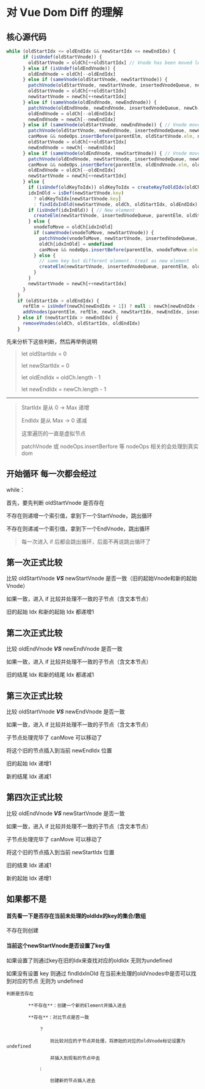# 对 Vue Dom Diff 的理解

## 核心源代码
```javascript
while (oldStartIdx <= oldEndIdx && newStartIdx <= newEndIdx) {
      if (isUndef(oldStartVnode)) {
        oldStartVnode = oldCh[++oldStartIdx] // Vnode has been moved left
      } else if (isUndef(oldEndVnode)) {
        oldEndVnode = oldCh[--oldEndIdx]
      } else if (sameVnode(oldStartVnode, newStartVnode)) {
        patchVnode(oldStartVnode, newStartVnode, insertedVnodeQueue, newCh, newStartIdx)
        oldStartVnode = oldCh[++oldStartIdx]
        newStartVnode = newCh[++newStartIdx]
      } else if (sameVnode(oldEndVnode, newEndVnode)) {
        patchVnode(oldEndVnode, newEndVnode, insertedVnodeQueue, newCh, newEndIdx)
        oldEndVnode = oldCh[--oldEndIdx]
        newEndVnode = newCh[--newEndIdx]
      } else if (sameVnode(oldStartVnode, newEndVnode)) { // Vnode moved right
        patchVnode(oldStartVnode, newEndVnode, insertedVnodeQueue, newCh, newEndIdx)
        canMove && nodeOps.insertBefore(parentElm, oldStartVnode.elm, nodeOps.nextSibling(oldEndVnode.elm))
        oldStartVnode = oldCh[++oldStartIdx]
        newEndVnode = newCh[--newEndIdx]
      } else if (sameVnode(oldEndVnode, newStartVnode)) { // Vnode moved left
        patchVnode(oldEndVnode, newStartVnode, insertedVnodeQueue, newCh, newStartIdx)
        canMove && nodeOps.insertBefore(parentElm, oldEndVnode.elm, oldStartVnode.elm)
        oldEndVnode = oldCh[--oldEndIdx]
        newStartVnode = newCh[++newStartIdx]
      } else {
        if (isUndef(oldKeyToIdx)) oldKeyToIdx = createKeyToOldIdx(oldCh, oldStartIdx, oldEndIdx)
        idxInOld = isDef(newStartVnode.key)
          ? oldKeyToIdx[newStartVnode.key]
          : findIdxInOld(newStartVnode, oldCh, oldStartIdx, oldEndIdx)
        if (isUndef(idxInOld)) { // New element
          createElm(newStartVnode, insertedVnodeQueue, parentElm, oldStartVnode.elm, false, newCh, newStartIdx)
        } else {
          vnodeToMove = oldCh[idxInOld]
          if (sameVnode(vnodeToMove, newStartVnode)) {
            patchVnode(vnodeToMove, newStartVnode, insertedVnodeQueue, newCh, newStartIdx)
            oldCh[idxInOld] = undefined
            canMove && nodeOps.insertBefore(parentElm, vnodeToMove.elm, oldStartVnode.elm)
          } else {
            // same key but different element. treat as new element
            createElm(newStartVnode, insertedVnodeQueue, parentElm, oldStartVnode.elm, false, newCh, newStartIdx)
          }
        }
        newStartVnode = newCh[++newStartIdx]
      }
    }
    if (oldStartIdx > oldEndIdx) {
      refElm = isUndef(newCh[newEndIdx + 1]) ? null : newCh[newEndIdx + 1].elm
      addVnodes(parentElm, refElm, newCh, newStartIdx, newEndIdx, insertedVnodeQueue)
    } else if (newStartIdx > newEndIdx) {
      removeVnodes(oldCh, oldStartIdx, oldEndIdx)
    }
```

先来分析下这些判断，然后再举例说明

> let oldStartIdx = 0
>
> let newStartIdx = 0
>
> let oldEndIdx = oldCh.length - 1
>
> let newEndIdx = newCh.length - 1

---

> StartIdx 是从 0 -> Max 递增
>
> EndIdx 是从 Max -> 0 递减
>
> 这里遍历的一直是虚拟节点
>
> patchVnode 或 nodeOps.insertBerfore 等 nodeOps 相关的会处理到真实 dom

## 开始循环 每一次都会经过

while：

首先，要先判断 oldStartVnode 是否存在

不存在则递增一个索引值，拿到下一个StartVnode，跳出循环

不存在则递减一个索引值，拿到下一个EndVnode，跳出循环

> 每一次进入 if 后都会跳出循环，后面不再说跳出循环了

## 第一次正式比较

比较 oldStartVnode ***VS*** newStartVnode 是否一致（旧的起始Vnode和新的起始Vnode）

如果一致，进入 if 比较并处理不一致的子节点（含文本节点）

旧的起始 Idx 和新的起始 Idx 都递增1

## 第二次正式比较

比较 oldEndVnode  ***VS*** newEndVnode 是否一致

如果一致，进入 if 比较并处理不一致的子节点（含文本节点）

旧的结尾 Idx 和新的结尾 Idx 都递减1

## 第三次正式比较

比较 oldStartVnode ***VS*** newEndVnode 是否一致

如果一致，进入 if 比较并处理不一致的子节点（含文本节点）

子节点处理完毕了 canMove 可以移动了

将这个旧的节点插入到当前 newEndIdx 位置

旧的起始 Idx 递增1

新的结尾 Idx 递减1

## 第四次正式比较

比较 oldEndVnode ***VS*** newStartVnode 是否一致

如果一致，进入 if 比较并处理不一致的子节点（含文本节点）

子节点处理完毕了 canMove 可以移动了

将这个旧的节点插入到当前 newStartIdx 位置

旧的结束 Idx 递减1

新的起始 Idx 递增1

## 如果都不是

#### 首先看一下是否存在当前未处理的oldIdx的key的集合/数组

不存在则创建

#### 当前这个newStartVnode是否设置了key值

如果设置了则通过key在旧的Idx来查找对应的oldIdx 无则为undefined

如果没有设置 key 则通过 findIdxInOld 在当前未处理的oldVnodes中是否可以找到对应的节点 无则为 undefined

```
判断是否存在

		**不存在**：创建一个新的Element并插入进去

		**存在**：对比节点是否一致

			？

				则比较对应的子节点并处理，将原始的对应的oldVnode标记设置为undefined

				并插入到现有的节点中去

			:

				创建新的节点插入进去
```
